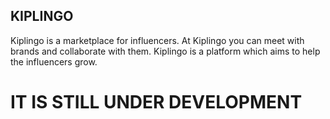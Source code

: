 
## KIPLINGO

Kiplingo is a marketplace for influencers.
At Kiplingo you can meet with brands and collaborate with them.
Kiplingo is a platform which aims to help the influencers grow.

# IT IS STILL UNDER DEVELOPMENT